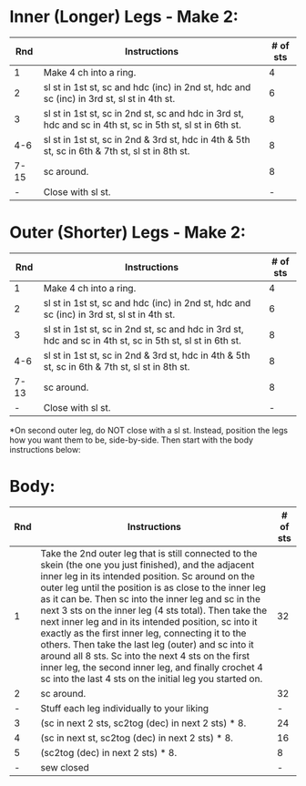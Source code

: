 # Inner (Longer) Legs - Make 2:

Rnd | Instructions | # of sts
--- | ------------ | --------
1   | Make 4 ch into a ring. | 4
2   | sl st in 1st st, sc and hdc (inc) in 2nd st, hdc and sc (inc) in 3rd st, sl st in 4th st. | 6
3   | sl st in 1st st, sc in 2nd st, sc and hdc in 3rd st, hdc and sc in 4th st, sc in 5th st, sl st in 6th st. | 8
4-6 | sl st in 1st st, sc in 2nd & 3rd st, hdc in 4th & 5th st, sc in 6th & 7th st, sl st in 8th st. | 8
7-15| sc around. | 8
\-  | Close with sl st. | \-

# Outer (Shorter) Legs - Make 2:

Rnd | Instructions | # of sts
--- | ------------ | --------
1   | Make 4 ch into a ring. | 4
2   | sl st in 1st st, sc and hdc (inc) in 2nd st, hdc and sc (inc) in 3rd st, sl st in 4th st. | 6
3   | sl st in 1st st, sc in 2nd st, sc and hdc in 3rd st, hdc and sc in 4th st, sc in 5th st, sl st in 6th st. | 8
4-6 | sl st in 1st st, sc in 2nd & 3rd st, hdc in 4th & 5th st, sc in 6th & 7th st, sl st in 8th st. | 8
7-13| sc around. | 8
\-  | Close with sl st. | \-

*On second outer leg, do NOT close with a sl st. Instead, position the legs how you want them to be, side-by-side. Then start with the body instructions below:

# Body:

Rnd | Instructions | # of sts
--- | ------------ | --------
1   | Take the 2nd outer leg that is still connected to the skein (the one you just finished), and the adjacent inner leg in its intended position. Sc around on the outer leg until the position is as close to the inner leg as it can be. Then sc into the inner leg and sc in the next 3 sts on the inner leg (4 sts total). Then take the next inner leg and in its intended position, sc into it exactly as the first inner leg, connecting it to the others. Then take the last leg (outer) and sc into it around all 8 sts. Sc into the next 4 sts on the first inner leg, the second inner leg, and finally crochet 4 sc into the last 4 sts on the initial leg you started on. | 32
2   | sc around. | 32
\-  | Stuff each leg individually to your liking | \-
3   | (sc in next 2 sts, sc2tog (dec) in next 2 sts) * 8. | 24
4   | (sc in next st, sc2tog (dec) in next 2 sts) * 8. | 16
5   | (sc2tog (dec) in next 2 sts) * 8. | 8
\-  | sew closed | \-
